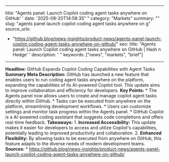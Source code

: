 ﻿---

title: "Agents panel: Launch Copilot coding agent tasks anywhere on GitHub''
date: '2025-08-20T14:58:35""
category: "Markets"
summary: ""
slug: "agents panel launch copilot coding agent tasks anywhere on g"
source_urls:
  - "https://github.blog/news-insights/product-news/agents-panel-launch-copilot-coding-agent-tasks-anywhere-on-github/"
seo:
  title: "Agents panel: Launch Copilot coding agent tasks anywhere on GitHub | Hash n Hedge''
  description: '"
  keywords: ["news", "markets", "brief"]

---
**Headline:** GitHub Expands Copilot Coding Capabilities with Agent Tasks  **Summary Meta Description:** GitHub has launched a new feature that enables users to run coding agent tasks anywhere on the platform, expanding the capabilities of its AI-powered Copilot tool. This update aims to improve collaboration and efficiency for developers.  **Key Points:**  * The Agents panel now allows users to create and manage copilot agent tasks directly within GitHub. * Tasks can be executed from anywhere on the platform, streamlining development workflows. * Users can customize settings and monitor task progress within the Agents panel. * GitHub Copilot is a AI-powered coding assistant that suggests code completions and offers real-time feedback.  **Takeaways:**  1. **Increased Accessibility:** This update makes it easier for developers to access and utilize Copilot's capabilities, potentially leading to improved productivity and collaboration. 2. **Enhanced Flexibility:** By allowing tasks to be executed from anywhere on GitHub, this feature adapts to the diverse needs of modern development teams.  **Sources:**  * https://github.blog/news-insights/product-news/agents-panel-launch-copilot-coding-agent-tasks-anywhere-on-github/ 
